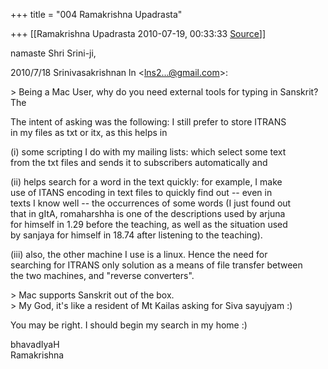 +++
title = "004 Ramakrishna Upadrasta"

+++
[[Ramakrishna Upadrasta	2010-07-19, 00:33:33 [Source](https://groups.google.com/g/samskrita/c/Lr16g3jfYEY)]]



namaste Shri Srini-ji,

  
2010/7/18 Srinivasakrishnan ln \<[lns2...@gmail.com]()\>:

  
\> Being a Mac User, why do you need external tools for typing in Sanskrit? The

The intent of asking was the following: I still prefer to store ITRANS  
in my files as txt or itx, as this helps in

\(i\) some scripting I do with my mailing lists: which select some text  
from the txt files and sends it to subscribers automatically and

\(ii\) helps search for a word in the text quickly: for example, I make  
use of ITANS encoding in text files to quickly find out -- even in  
texts I know well -- the occurrences of some words (I just found out  
that in gItA, romaharshha is one of the descriptions used by arjuna  
for himself in 1.29 before the teaching, as well as the situation used  
by sanjaya for himself in 18.74 after listening to the teaching).

\(iii\) also, the other machine I use is a linux. Hence the need for  
searching for ITRANS only solution as a means of file transfer between  
the two machines, and "reverse converters".

  
\> Mac supports Sanskrit out of the box.  
\> My God, it's like a resident of Mt Kailas asking for Siva sayujyam :)

You may be right. I should begin my search in my home :)

bhavadIyaH  
Ramakrishna  

